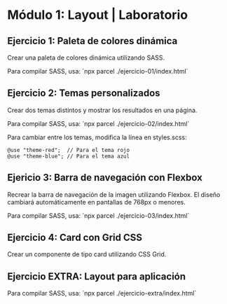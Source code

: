 # Módulo 1: Layout | Laboratorio

## Ejercicio 1: Paleta de colores dinámica

Crear una paleta de colores dinámica utilizando SASS.

Para compilar SASS, usa: ´npx parcel ./ejercicio-01/index.html`


## Ejercicio 2: Temas personalizados

Crear dos temas distintos y mostrar los resultados en una página.

Para compilar SASS, usa: ´npx parcel ./ejercicio-02/index.html`

Para cambiar entre los temas, modifica la línea en styles.scss:

```
@use "theme-red";  // Para el tema rojo
@use "theme-blue"; // Para el tema azul
```

## Ejericio 3: Barra de navegación con Flexbox

Recrear la barra de navegación de la imagen utilizando Flexbox. El diseño cambiará automáticamente en pantallas de 768px o menores.

Para compilar SASS, usa: ´npx parcel ./ejercicio-03/index.html`


## Ejercicio 4: Card con Grid CSS

Crear un componente de tipo card utilizando CSS Grid.


## Ejercicio EXTRA: Layout para aplicación

Para compilar SASS, usa: ´npx parcel ./ejercicio-extra/index.html`